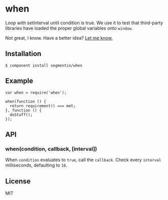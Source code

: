 # when
  
  Loop with setInterval until condition is true. We use it to test that third-party libraries have loaded the proper global variables onto `window`.

  Not great, I know. Have a better idea? [Let me know.](mailto:ian@segment.io)

## Installation

    $ component install segmentio/when

## Example

```
var when = require('when');

when(function () {
  return requirement() === met;
}, function () {
  doStuff();
});
```

## API

### when(condition, callback, [interval])
  When `condition` evaluates to `true`, call the `callback`. Check every `interval` milliseconds, defaulting to `10`.

## License

  MIT
